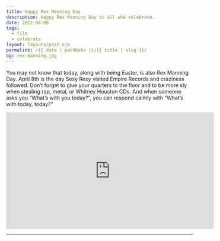 ```yaml
---
title: Happy Rex Manning Day
description: Happy Rex Manning Day to all who celebrate.
date: 2012-04-08
tags: 
  - film
  - celebrate
layout: layouts/post.njk
permalink: /{{ date | pathDate }}/{{ title | slug }}/
og: rex-manning.jpg
---
```


You may not know that today, along with being Easter, is also Rex Manning Day. April 8th is the day Sexy Rexy visited Empire Records and craziness followed. Don’t forget to glue your quarters to the floor and to be more sly when stealing rap, metal, or Whitney Houston CDs. And when someone asks you “What’s with you today?”, you can respond calmly with “What’s with today, today?”

<iframe class="youtube-video" width="560" height="315" src="https://www.youtube.com/embed/szvt8iWJ0oo" title="YouTube video player" frameborder="0" allow="accelerometer; autoplay; clipboard-write; encrypted-media; gyroscope; picture-in-picture; web-share" allowfullscreen></iframe>

---

